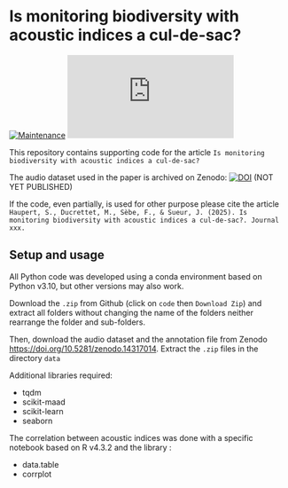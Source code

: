 # Is monitoring biodiversity with acoustic indices a cul-de-sac?

[![Maintenance](https://img.shields.io/badge/Maintained%3F-yes-green.svg)](https://GitHub.com/Naereen/StrapDown.js/graphs/commit-activity)
[![Citation Badge](https://api.juleskreuer.eu/citation-badge.php?doi=xxx)](https://juleskreuer.eu/projekte/citation-badge/)

This repository contains supporting code for the article `Is monitoring biodiversity with acoustic indices a cul-de-sac?`

The audio dataset used in the paper is archived on Zenodo: [![DOI](https://zenodo.org/badge/DOI/10.5281/zenodo.14317014.svg)](https://doi.org/10.5281/zenodo.14317014) (NOT YET PUBLISHED)

If the code, even partially, is used for other purpose please cite the article 
`Haupert, S., Ducrettet, M., Sèbe, F., & Sueur, J. (2025). Is monitoring biodiversity with acoustic indices a cul-de-sac?. Journal xxx.`

## Setup and usage

All Python code was developed using a conda environment based on Python v3.10, but other versions may also work.

Download the `.zip` from Github (click on `code` then `Download Zip`) and extract all folders without changing the name of the folders neither rearrange the folder and sub-folders.

Then, download the audio dataset and the annotation file from Zenodo https://doi.org/10.5281/zenodo.14317014. Extract the `.zip` files in the directory `data`

Additional libraries required:
* tqdm
* scikit-maad
* scikit-learn
* seaborn

The correlation between acoustic indices was done with a specific notebook based on R v4.3.2 and the library :
* data.table
* corrplot

